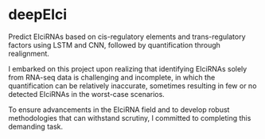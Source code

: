 # deepEIci

Predict EIciRNAs based on cis-regulatory elements and trans-regulatory factors using LSTM and CNN, followed by quantification through realignment.

I embarked on this project upon realizing that identifying EIciRNAs solely from RNA-seq data is challenging and incomplete, in which the quantification can be relatively inaccurate, sometimes resulting in few or no detected EIciRNAs in the worst-case scenarios.

To ensure advancements in the EIciRNA field and to develop robust methodologies that can withstand scrutiny, I committed to completing this demanding task.
